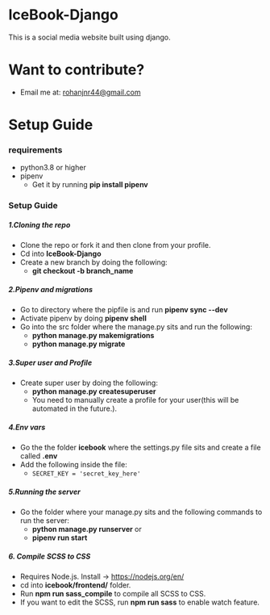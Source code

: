 # IceBook-Django
This is a social media website built using django.

# Want to contribute?
- Email me at: rohanjnr44@gmail.com

# Setup Guide

### requirements
- python3.8 or higher
- pipenv 
  - Get it by running **pip install pipenv**

### Setup Guide
##### 1.Cloning the repo
- Clone the repo or fork it and then clone from your profile.
- Cd into **IceBook-Django**
- Create a new branch by doing the following:
  - **git checkout -b branch_name**
##### 2.Pipenv and migrations
- Go to directory where the pipfile is and run **pipenv sync --dev**
- Activate pipenv by doing **pipenv shell**
- Go into the src folder where the manage.py sits and run the following:
  - **python manage.py makemigrations**
  - **python manage.py migrate**
  
##### 3.Super user and Profile
- Create super user by doing the following:
  - **python manage.py createsuperuser**
  - You need to manually create a profile for your user(this will be automated in the future.).
  
##### 4.Env vars
- Go the the folder **icebook** where the settings.py file sits and create a file called **.env**
- Add the following inside the file:
  - ```SECRET_KEY = 'secret_key_here' ```
  
##### 5.Running the server
- Go the folder where your manage.py sits and the following commands to run the server:
  - **python manage.py runserver**
  or
  - **pipenv run start**

##### 6. Compile SCSS to CSS
- Requires Node.js. Install -> https://nodejs.org/en/
- cd into **icebook/frontend/** folder.
- Run **npm run sass_compile** to compile all SCSS to CSS.
- If you want to edit the SCSS, run **npm run sass** to enable watch feature.
